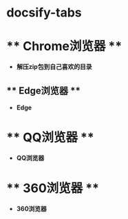# docsify-tabs

<!-- tabs:start -->

# ** Chrome浏览器 **

- **解压zip包到自己喜欢的目录**


## ** Edge浏览器 **

- **Edge**

# ** QQ浏览器 **

- **QQ浏览器**

# ** 360浏览器 **

- **360浏览器**

<!-- tabs:end -->
